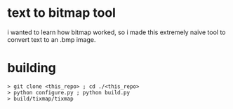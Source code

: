# text to bitmap tool
i wanted to learn how bitmap worked, so i made this extremely naive tool to convert text to an .bmp image.
# building
``> git clone <this_repo> ; cd ./<this_repo>``\
``> python configure.py ; python build.py``\
``> build/tixmap/tixmap``